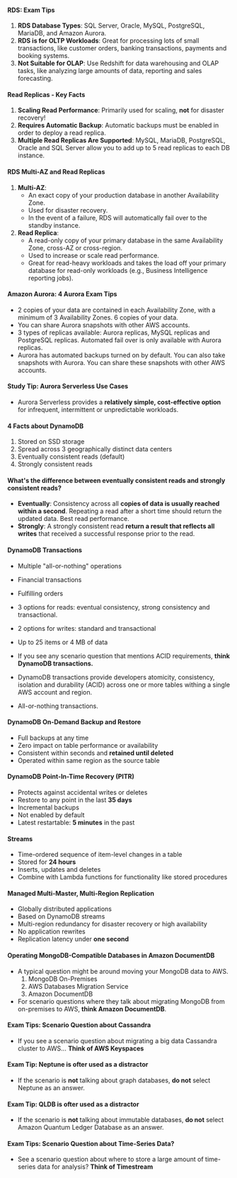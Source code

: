 #### RDS: Exam Tips

1. **RDS Database Types**: SQL Server, Oracle, MySQL, PostgreSQL, MariaDB, and Amazon Aurora.
2. **RDS is for OLTP Workloads**: Great for processing lots of small transactions, like customer orders, banking
   transactions, payments and booking systems.
3. **Not Suitable for OLAP**: Use Redshift for data warehousing and OLAP tasks, like analyzing large amounts of data,
   reporting and sales forecasting.

#### Read Replicas - Key Facts

1. **Scaling Read Performance**: Primarily used for scaling, **not** for disaster recovery!
2. **Requires Automatic Backup**: Automatic backups must be enabled in order to deploy a read replica.
3. **Multiple Read Replicas Are Supported**: MySQL, MariaDB, PostgreSQL, Oracle and SQL Server allow you to add up to 5
   read replicas to each DB instance.

#### RDS Multi-AZ and Read Replicas

1. **Multi-AZ**:
    * An exact copy of your production database in another Availability Zone.
    * Used for disaster recovery.
    * In the event of a failure, RDS will automatically fail over to the standby instance.
2. **Read Replica**:
    * A read-only copy of your primary database in the same Availability Zone, cross-AZ or cross-region.
    * Used to increase or scale read performance.
    * Great for read-heavy workloads and takes the load off your primary database for read-only workloads (e.g.,
      Business Intelligence reporting jobs).

#### Amazon Aurora: 4 Aurora Exam Tips

* 2 copies of your data are contained in each Availability Zone, with a minimum of 3 Availability Zones. 6 copies of
  your data.
* You can share Aurora snapshots with other AWS accounts.
* 3 types of replicas available: Aurora replicas, MySQL replicas and PostgreSQL replicas. Automated fail over is only
  available with Aurora replicas.
* Aurora has automated backups turned on by default. You can also take snapshots with Aurora. You can share these
  snapshots with other AWS accounts.

#### Study Tip: Aurora Serverless Use Cases

* Aurora Serverless provides a **relatively simple, cost-effective option** for infrequent, intermittent or
  unpredictable workloads.

#### 4 Facts about DynamoDB

1. Stored on SSD storage
2. Spread across 3 geographically distinct data centers
3. Eventually consistent reads (default)
4. Strongly consistent reads

#### What's the difference between eventually consistent reads and strongly consistent reads?

* **Eventually**: Consistency across all **copies of data is usually reached within a second**. Repeating a read after a
  short time should return the updated data. Best read performance.
* **Strongly**: A strongly consistent read **return a result that reflects all writes** that received a successful
  response prior to the read.

#### DynamoDB Transactions

* Multiple "all-or-nothing" operations
* Financial transactions
* Fulfilling orders
* 3 options for reads: eventual consistency, strong consistency and transactional.
* 2 options for writes: standard and transactional
* Up to 25 items or 4 MB of data

* If you see any scenario question that mentions ACID requirements, **think DynamoDB transactions.**
* DynamoDB transactions provide developers atomicity, consistency, isolation and durability (ACID) across one or more
  tables withing a single AWS account and region.
* All-or-nothing transactions.

#### DynamoDB On-Demand Backup and Restore

* Full backups at any time
* Zero impact on table performance or availability
* Consistent within seconds and **retained until deleted**
* Operated within same region as the source table

#### DynamoDB Point-In-Time Recovery (PITR)

* Protects against accidental writes or deletes
* Restore to any point in the last **35 days**
* Incremental backups
* Not enabled by default
* Latest restartable: **5 minutes** in the past

#### Streams

* Time-ordered sequence of item-level changes in a table
* Stored for **24 hours**
* Inserts, updates and deletes
* Combine with Lambda functions for functionality like stored procedures

#### Managed Multi-Master, Multi-Region Replication

* Globally distributed applications
* Based on DynamoDB streams
* Multi-region redundancy for disaster recovery or high availability
* No application rewrites
* Replication latency under **one second**

#### Operating MongoDB-Compatible Databases in Amazon DocumentDB

* A typical question might be around moving your MongoDB data to AWS.
    1. MongoDB On-Premises
    2. AWS Databases Migration Service
    3. Amazon DocumentDB
* For scenario questions where they talk about migrating MongoDB from on-premises to AWS, **think Amazon DocumentDB**.

#### Exam Tips: Scenario Question about Cassandra

* If you see a scenario question about migrating a big data Cassandra cluster to AWS... **Think of AWS Keyspaces**

#### Exam Tip: Neptune is ofter used as a distractor

* If the scenario is **not** talking about graph databases, **do not** select Neptune as an answer.

#### Exam Tip: QLDB is ofter used as a distractor

* If the scenario is **not** talking about immutable databases, **do not** select Amazon Quantum Ledger Database as an
  answer.

#### Exam Tips: Scenario Question about Time-Series Data?

* See a scenario question about where to store a large amount of time-series data for analysis? **Think of Timestream**